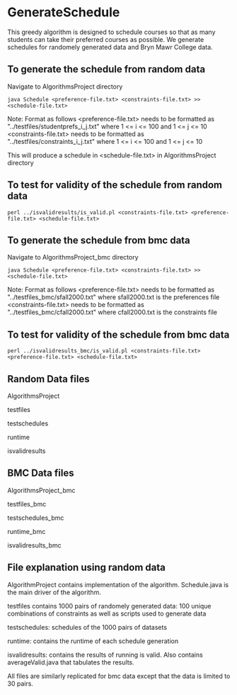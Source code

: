 # GenerateSchedule

This greedy algorithm is designed to schedule courses so that as many students can take their preferred courses as possible. 
We generate schedules for randomely generated data and Bryn Mawr College data. 

## To generate the schedule from random data

Navigate to AlgorithmsProject directory

```
java Schedule <preference-file.txt> <constraints-file.txt> >> <schedule-file.txt>

```

Note:
Format as follows
<preference-file.txt> needs to be formatted as "../testfiles/studentprefs_i_j.txt" where 1 <= i <= 100 and 1 <= j <= 10
<constraints-file.txt> needs to be formatted as "../testfiles/constraints_i_j.txt" where 1 <= i <= 100 and 1 <= j <= 10

This will produce a schedule in <schedule-file.txt> in AlgorithmsProject directory

## To test for validity of the schedule from random data

```
perl ../isvalidresults/is_valid.pl <constraints-file.txt> <preference-file.txt> <schedule-file.txt>
```


## To generate the schedule from bmc data

Navigate to AlgorithmsProject_bmc directory

```
java Schedule <preference-file.txt> <constraints-file.txt> >> <schedule-file.txt>

```

Note:
Format as follows
<preference-file.txt> needs to be formatted as "../testfiles_bmc/sfall2000.txt" where sfall2000.txt is the preferences file
<constraints-file.txt> needs to be formatted as "../testfiles_bmc/cfall2000.txt" where cfall2000.txt is the constraints file

## To test for validity of the schedule from bmc data

```
perl ../isvalidresults_bmc/is_valid.pl <constraints-file.txt> <preference-file.txt> <schedule-file.txt>
```

## Random Data files

AlgorithmsProject

testfiles

testschedules

runtime

isvalidresults

## BMC Data files

AlgorithmsProject_bmc

testfiles_bmc

testschedules_bmc

runtime_bmc

isvalidresults_bmc

## File explanation using random data

AlgorithmProject contains implementation of the algorithm. Schedule.java is the main driver of the algorithm.

testfiles contains 1000 pairs of randomely generated data: 100 unique combinations of constraints as well as scripts used to generate data

testschedules: schedules of the 1000 pairs of datasets

runtime: contains the runtime of each schedule generation

isvalidresults: contains the results of running is valid. Also contains averageValid.java that tabulates the results.

All files are similarly replicated for bmc data except that the data is limited to 30 pairs. 
